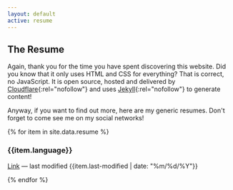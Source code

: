 ```yaml
---
layout: default
active: resume
---
```


<div class="card" markdown="1">

## The Resume

Again, thank you for the time you have spent discovering this website. Did you know that it only uses HTML and CSS for
everything? That is correct, no JavaScript. It is open source, hosted and delivered by [Cloudflare](https://www.cloudflare.com/){:rel="nofollow"}
and uses [Jekyll](https://jekyllrb.com/){:rel="nofollow"} to generate content!

Anyway, if you want to find out more, here are my generic resumes. Don't forget to come see me on my social networks!

</div>

{% for item in site.data.resume %}
<div class="card" markdown="1">

### {{item.language}}

[Link](/assets/resume/{{item.file}}) — last modified {{item.last-modified | date: "%m/%d/%Y"}}

</div>
{% endfor %}